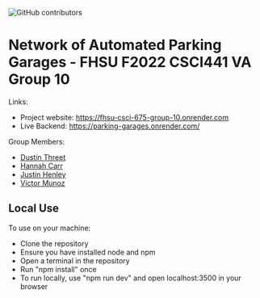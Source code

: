 ![GitHub contributors](https://img.shields.io/github/contributors/FHSU-Group-10/parking-garages?style=for-the-badge)

# Network of Automated Parking Garages - FHSU F2022 CSCI441 VA Group 10

Links:

- Project website: https://fhsu-csci-675-group-10.onrender.com
- Live Backend: https://parking-garages.onrender.com/

Group Members:

- [Dustin Threet]()
- [Hannah Carr]()
- [Justin Henley](https://github.com/justin-henley)
- [Victor Munoz]()

## Local Use

To use on your machine:

- Clone the repository
- Ensure you have installed node and npm
- Open a terminal in the repository
- Run "npm install" once
- To run locally, use "npm run dev" and open localhost:3500 in your browser
